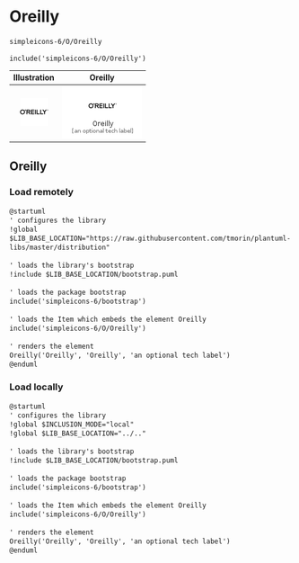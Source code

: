 # Oreilly


```text
simpleicons-6/O/Oreilly
```

```text
include('simpleicons-6/O/Oreilly')
```



| Illustration | Oreilly |
| :---: | :---: |
| ![illustration for Illustration](../../simpleicons-6/O/Oreilly.png) | ![illustration for Oreilly](../../simpleicons-6/O/Oreilly.Local.png) |




## Oreilly

### Load remotely
```plantuml
@startuml
' configures the library
!global $LIB_BASE_LOCATION="https://raw.githubusercontent.com/tmorin/plantuml-libs/master/distribution"

' loads the library's bootstrap
!include $LIB_BASE_LOCATION/bootstrap.puml

' loads the package bootstrap
include('simpleicons-6/bootstrap')

' loads the Item which embeds the element Oreilly
include('simpleicons-6/O/Oreilly')

' renders the element
Oreilly('Oreilly', 'Oreilly', 'an optional tech label')
@enduml
```

### Load locally
```plantuml
@startuml
' configures the library
!global $INCLUSION_MODE="local"
!global $LIB_BASE_LOCATION="../.."

' loads the library's bootstrap
!include $LIB_BASE_LOCATION/bootstrap.puml

' loads the package bootstrap
include('simpleicons-6/bootstrap')

' loads the Item which embeds the element Oreilly
include('simpleicons-6/O/Oreilly')

' renders the element
Oreilly('Oreilly', 'Oreilly', 'an optional tech label')
@enduml
```

